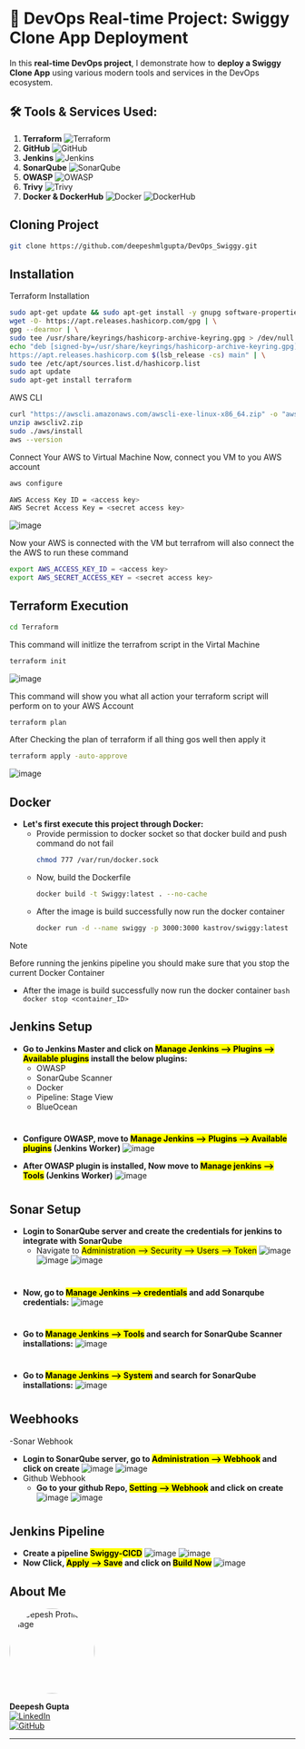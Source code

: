 # 🚀 **DevOps Real-time Project: Swiggy Clone App Deployment**

In this **real-time DevOps project**, I demonstrate how to **deploy a Swiggy Clone App** using various modern tools and services in the DevOps ecosystem.
## 🛠️ Tools & Services Used:

1. **Terraform** ![Terraform](https://img.shields.io/badge/Terraform-7B42BC?style=flat-square&logo=terraform&logoColor=white)
2. **GitHub** ![GitHub](https://img.shields.io/badge/GitHub-181717?style=flat-square&logo=github&logoColor=white)
3. **Jenkins** ![Jenkins](https://img.shields.io/badge/Jenkins-D24939?style=flat-square&logo=jenkins&logoColor=white)
4. **SonarQube** ![SonarQube](https://img.shields.io/badge/SonarQube-4E9BCD?style=flat-square&logo=sonarqube&logoColor=white)
5. **OWASP** ![OWASP](https://img.shields.io/badge/OWASP-000000?style=flat-square&logo=owasp&logoColor=white)
6. **Trivy** ![Trivy](https://img.shields.io/badge/Trivy-00979D?style=flat-square&logo=trivy&logoColor=white)
7. **Docker & DockerHub** ![Docker](https://img.shields.io/badge/Docker-2496ED?style=flat-square&logo=docker&logoColor=white) ![DockerHub](https://img.shields.io/badge/DockerHub-2496ED?style=flat-square&logo=docker&logoColor=white)


## Cloning Project
```bash
git clone https://github.com/deepeshmlgupta/DevOps_Swiggy.git
```

## Installation

Terraform Installation

```bash
sudo apt-get update && sudo apt-get install -y gnupg software-properties-common
wget -O- https://apt.releases.hashicorp.com/gpg | \
gpg --dearmor | \
sudo tee /usr/share/keyrings/hashicorp-archive-keyring.gpg > /dev/null
echo "deb [signed-by=/usr/share/keyrings/hashicorp-archive-keyring.gpg] \
https://apt.releases.hashicorp.com $(lsb_release -cs) main" | \
sudo tee /etc/apt/sources.list.d/hashicorp.list
sudo apt update
sudo apt-get install terraform
```

AWS CLI
```bash
curl "https://awscli.amazonaws.com/awscli-exe-linux-x86_64.zip" -o "awscliv2.zip"
unzip awscliv2.zip
sudo ./aws/install
aws --version
```


Connect Your AWS to Virtual Machine
Now, connect you VM to you AWS account
```bash
aws configure
```   
```bash
AWS Access Key ID = <access key>
AWS Secret Access Key = <secret access key> 
```
![image](https://github.com/user-attachments/assets/0d08f4b7-c6fa-4641-a420-7adbe9f40b6e)


Now your AWS is connected with the VM but terrafrom will also connect the the AWS to run these command

```bash
export AWS_ACCESS_KEY_ID = <access key>
export AWS_SECRET_ACCESS_KEY = <secret access key> 
``` 


## Terraform Execution

```bash
cd Terraform
```

This command will initlize the terrafrom script in the Virtal Machine
```bash
terraform init
```
![image](https://github.com/user-attachments/assets/c7efbb12-d0f4-48ea-98b4-5e479aeab443)

This command will show you what all action your terraform script will perform on to your AWS Account 
```bash
terraform plan 
```
After Checking the plan of terraform if all thing gos well then apply it
```bash
terraform apply -auto-approve
```
![image](https://github.com/user-attachments/assets/5bbf6288-e0ff-4917-ab0f-19b7a6929c26)


## Docker
- <b>Let's first execute this project through Docker:</b>
  - Provide permission to docker socket so that docker build and push command do not fail
    ```bash
    chmod 777 /var/run/docker.sock
    ```
  - Now, build the Dockerfile
    ```bash
    docker build -t Swiggy:latest . --no-cache
    ```
  - After the image is build successfully now run the docker container
    ```bash
    docker run -d --name swiggy -p 3000:3000 kastrov/swiggy:latest
    ```

> [!Note]
> Before running the jenkins pipeline you should make sure that you stop the current Docker Container

   - After the image is build successfully now run the docker container
    ```bash
    docker stop <container_ID>
    ```

## Jenkins Setup
- <b>Go to Jenkins Master and click on <mark> Manage Jenkins --> Plugins --> Available plugins</mark> install the below plugins:</b>
  - OWASP
  - SonarQube Scanner
  - Docker
  - Pipeline: Stage View
  - BlueOcean
#
- <b id="Owasp">Configure OWASP, move to <mark>Manage Jenkins --> Plugins --> Available plugins</mark> (Jenkins Worker)</b>
![image](https://github.com/user-attachments/assets/da6a26d3-f742-4ea8-86b7-107b1650a7c2)

- <b id="Sonar">After OWASP plugin is installed, Now move to <mark>Manage jenkins --> Tools</mark> (Jenkins Worker)</b>
![image](https://github.com/user-attachments/assets/3b8c3f20-202e-4864-b3b6-b48d7a604ee8)
#

## Sonar Setup
- <b>Login to SonarQube server and create the credentials for jenkins to integrate with SonarQube</b>
  - Navigate to <mark>Administration --> Security --> Users --> Token</mark>
  ![image](https://github.com/user-attachments/assets/86ad8284-5da6-4048-91fe-ac20c8e4514a)
  ![image](https://github.com/user-attachments/assets/6bc671a5-c122-45c0-b1f0-f29999bbf751)
  ![image](https://github.com/user-attachments/assets/e748643a-e037-4d4c-a9be-944995979c60)

#
- <b>Now, go to <mark> Manage Jenkins --> credentials</mark> and add Sonarqube credentials:</b>
![image](https://github.com/user-attachments/assets/0688e105-2170-4c3f-87a3-128c1a05a0b8)
#
- <b>Go to <mark> Manage Jenkins --> Tools</mark> and search for SonarQube Scanner installations:</b>
![image](https://github.com/user-attachments/assets/2fdc1e56-f78c-43d2-914a-104ec2c8ea86)

#
- <b>Go to <mark> Manage Jenkins --> System</mark> and search for SonarQube installations:</b>
![image](https://github.com/user-attachments/assets/ae866185-cb2b-4e83-825b-a125ec97243a)

#

## Weebhooks
-Sonar Webhook
  - <b>Login to SonarQube server, go to <mark>Administration --> Webhook</mark> and click on create </b>
  ![image](https://github.com/user-attachments/assets/16527e72-6691-4fdf-a8d2-83dd27a085cb)
  ![image](https://github.com/user-attachments/assets/a8b45948-766a-49a4-b779-91ac3ce0443c)
- Github Webhook
  - <b>Go to your github Repo, <mark>Setting --> Webhook</mark> and click on create </b>
  ![image](https://github.com/user-attachments/assets/c4d7c593-ac74-49af-a2ca-7eda4c2add6c)
  ![image](https://github.com/user-attachments/assets/fe38edc5-912d-4357-804f-872e684417cd)


#

## Jenkins Pipeline

- <b>Create a pipeline <mark>Swiggy-CICD</mark></b>
![image](https://github.com/user-attachments/assets/efea35bf-e662-499e-b36b-d79fb7f82580)
![image](https://github.com/user-attachments/assets/37f56ffd-07b1-4b09-a160-270725ed39ee)
- <b>Now Click, <mark>Apply --> Save</mark> and click on <mark>Build Now</mark> </b>
![image](https://github.com/user-attachments/assets/24c02437-2729-4d37-97d8-d95cdeaed632)




## About Me  
<img src="https://media.licdn.com/dms/image/v2/D5603AQGOyuk6Tn6-XA/profile-displayphoto-shrink_400_400/profile-displayphoto-shrink_400_400/0/1719034834385?e=1741824000&v=beta&t=CrlkrEiQGICb_GQIXvNw_CEG8bcifMm96JB4jiqYyQ0" alt="Deepesh Profile Image" width="150" height="150" style="border-radius:50%;">

**Deepesh Gupta**    
[![LinkedIn](https://img.shields.io/badge/LinkedIn-0077B5?style=flat-square&logo=linkedin&logoColor=white)](https://www.linkedin.com/in/deepeshmlgupta/)  
[![GitHub](https://img.shields.io/badge/GitHub-181717?style=flat-square&logo=github&logoColor=white)](https://github.com/deepeshmlgupta)  

---


